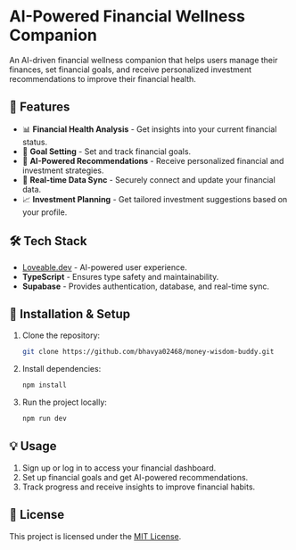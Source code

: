 # AI-Powered Financial Wellness Companion

An AI-driven financial wellness companion that helps users manage their finances, set financial goals, and receive personalized investment recommendations to improve their financial health.

## 🚀 Features

- 📊 **Financial Health Analysis** - Get insights into your current financial status.
- 🎯 **Goal Setting** - Set and track financial goals.
- 🤖 **AI-Powered Recommendations** - Receive personalized financial and investment strategies.
- 🔄 **Real-time Data Sync** - Securely connect and update your financial data.
- 📈 **Investment Planning** - Get tailored investment suggestions based on your profile.

## 🛠️ Tech Stack

- [Loveable.dev](https://loveable.dev/) - AI-powered user experience.
- **TypeScript** - Ensures type safety and maintainability.
- **Supabase** - Provides authentication, database, and real-time sync.

## 🔧 Installation & Setup

1. Clone the repository:
   ```sh
   git clone https://github.com/bhavya02468/money-wisdom-buddy.git
   ```
2. Install dependencies:
   ```sh
   npm install
   ```
3. Run the project locally:
   ```sh
   npm run dev
   ```

## 💡 Usage

1. Sign up or log in to access your financial dashboard.
2. Set up financial goals and get AI-powered recommendations.
3. Track progress and receive insights to improve financial habits.

## 📜 License

This project is licensed under the [MIT License](LICENSE).
